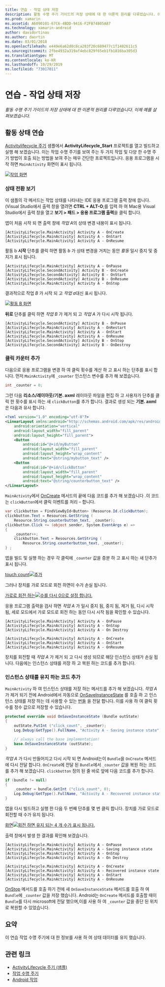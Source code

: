 ```yaml
---
title: 연습 - 작업 상태 저장
description: 활동 수명 주기 가이드의 저장 상태에 대 한 이론적 원리를 다루었습니다. 이제 예를 살펴보겠습니다.
ms.prod: xamarin
ms.assetid: A6090101-67C6-4BDD-9416-F2FB74805A87
ms.technology: xamarin-android
author: davidortinau
ms.author: daortin
ms.date: 03/01/2018
ms.openlocfilehash: e449e6a62d0c8ca283f20c689477c1f1482611c5
ms.sourcegitcommit: 2fbe4932a319af4ebc829f65eb1fb1816ba305d3
ms.translationtype: MT
ms.contentlocale: ko-KR
ms.lasthandoff: 10/29/2019
ms.locfileid: "73017011"
---
```

# <a name="walkthrough---saving-the-activity-state"></a>연습 - 작업 상태 저장

_활동 수명 주기 가이드의 저장 상태에 대 한 이론적 원리를 다루었습니다. 이제 예를 살펴보겠습니다._

## <a name="activity-state-walkthrough"></a>활동 상태 연습

[Activitylifecycle 주기](https://docs.microsoft.com/samples/xamarin/monodroid-samples/activitylifecycle) 샘플에서 **ActivityLifecycle_Start** 프로젝트를 열고 빌드하고 실행 해 보겠습니다. 이는 작업 수명 주기를 보여 주는 두 가지 작업 및 다양 한 수명 주기 방법이 호출 되는 방법을 보여 주는 매우 간단한 프로젝트입니다. 응용 프로그램을 시작 하면 `MainActivity` 화면이 표시 됩니다.

[![작업 화면](saving-state-images/01-activity-a-sml.png)](saving-state-images/01-activity-a.png#lightbox)

### <a name="viewing-state-transitions"></a>상태 전환 보기

이 샘플의 각 메서드는 작업 상태를 나타내는 IDE 응용 프로그램 출력 창에 씁니다. (Visual Studio에서 출력 창을 열려면 **CTRL + ALT-O**;를 입력 하 여 Mac용 Visual Studio에서 출력 창을 열고 **보기 > 패드 > 응용 프로그램 출력**을 클릭 합니다.

앱이 처음 시작 되 면 출력 창에 *작업 A*의 상태 변경 내용이 표시 됩니다. 

```shell
[ActivityLifecycle.MainActivity] Activity A - OnCreate
[ActivityLifecycle.MainActivity] Activity A - OnStart
[ActivityLifecycle.MainActivity] Activity A - OnResume
```

활동 b **시작** 단추를 클릭 하면 활동 *b* 가 상태 변경을 거치는 동안 *활동* 일시 중지 및 중지가 표시 됩니다. 

```shell
[ActivityLifecycle.MainActivity] Activity A - OnPause
[ActivityLifecycle.SecondActivity] Activity B - OnCreate
[ActivityLifecycle.SecondActivity] Activity B - OnStart
[ActivityLifecycle.SecondActivity] Activity B - OnResume
[ActivityLifecycle.MainActivity] Activity A - OnStop
```

결과적으로 작업 *B* 가 시작 되 고 *작업 a*대신 표시 됩니다. 

[![활동 B 화면](saving-state-images/02-activity-b-sml.png)](saving-state-images/02-activity-b.png#lightbox)

**뒤로** 단추를 클릭 하면 *작업 B* 가 제거 되 고 *작업 A* 가 다시 시작 됩니다. 

```shell
[ActivityLifecycle.SecondActivity] Activity B - OnPause
[ActivityLifecycle.MainActivity] Activity A - OnRestart
[ActivityLifecycle.MainActivity] Activity A - OnStart
[ActivityLifecycle.MainActivity] Activity A - OnResume
[ActivityLifecycle.SecondActivity] Activity B - OnStop
[ActivityLifecycle.SecondActivity] Activity B - OnDestroy
```

### <a name="adding-a-click-counter"></a>클릭 카운터 추가

다음으로 응용 프로그램을 변경 하 여 클릭 횟수를 계산 하 고 표시 하는 단추를 표시 합니다. 먼저 `MainActivity`에 `_counter` 인스턴스 변수를 추가 해 보겠습니다.

```csharp
int _counter = 0;
```

그런 다음 **리소스/레이아웃/기본. axml** 레이아웃 파일을 편집 하 고 사용자가 단추를 클릭 한 횟수를 표시 하는 새 `clickButton`를 추가 합니다. 결과로 생성 되는 **기본. axml** 은 다음과 유사 합니다. 

```xml
<?xml version="1.0" encoding="utf-8"?>
<LinearLayout xmlns:android="http://schemas.android.com/apk/res/android"
    android:orientation="vertical"
    android:layout_width="fill_parent"
    android:layout_height="fill_parent">
    <Button
        android:id="@+id/myButton"
        android:layout_width="fill_parent"
        android:layout_height="wrap_content"
        android:text="@string/mybutton_text" />
    <Button
        android:id="@+id/clickButton"
        android:layout_width="fill_parent"
        android:layout_height="wrap_content"
        android:text="@string/counterbutton_text" />
</LinearLayout>
```

`MainActivity`에서 [OnCreate](xref:Android.App.Activity.OnCreate*) 메서드의 끝에 다음 코드를 추가 해 보겠습니다 .이 코드는 `clickButton`에서 클릭 이벤트를 처리 &ndash; 합니다.

```csharp
var clickbutton = FindViewById<Button> (Resource.Id.clickButton);
clickbutton.Text = Resources.GetString (
    Resource.String.counterbutton_text, _counter);
clickbutton.Click += (object sender, System.EventArgs e) =>
{
    _counter++;
    clickbutton.Text = Resources.GetString (
        Resource.String.counterbutton_text, _counter);
} ;
```

앱을 빌드 및 실행 하는 경우 각 클릭에 `_counter` 값을 증분 하 고 표시 하는 새 단추가 표시 됩니다.

[touch count![추가](saving-state-images/03-touched-sml.png)](saving-state-images/03-touched.png#lightbox)

그러나 장치를 가로 모드로 회전 하면이 수가 손실 됩니다.

[가로로 회전 하는![수를 다시 0으로 설정 합니다.](saving-state-images/05-rotate-nosave-sml.png)](saving-state-images/05-rotate-nosave.png#lightbox)

응용 프로그램 출력을 검사 하면 *작업 A* 가 일시 중지 됨, 중지 됨, 제거 됨, 다시 시작 됨, 세로 모드에서 가로 모드로 회전 하는 동안 다시 시작 됨을 확인할 수 있습니다. 

```shell
[ActivityLifecycle.MainActivity] Activity A - OnPause
[ActivityLifecycle.MainActivity] Activity A - OnStop
[ActivityLifecycle.MainActivity] Activity A - On Destroy

[ActivityLifecycle.MainActivity] Activity A - OnCreate
[ActivityLifecycle.MainActivity] Activity A - OnStart
[ActivityLifecycle.MainActivity] Activity A - OnResume
```

장치를 회전할 때 *작업 A* 가 제거 되 고 다시 생성 되므로 해당 인스턴스 상태가 손실 됩니다. 다음에는 인스턴스 상태를 저장 하 고 복원 하는 코드를 추가 합니다.

### <a name="adding-code-to-preserve-instance-state"></a>인스턴스 상태를 유지 하는 코드 추가

`MainActivity` 하 여 인스턴스 상태를 저장 하는 메서드를 추가 해 보겠습니다. *작업 A* 가 제거 되기 전에 Android에서 자동으로 [OnSaveInstanceState](xref:Android.App.Activity.OnSaveInstanceState*) 를 호출 하 고 인스턴스 상태를 저장 하는 데 사용할 수 있는 [번들](xref:Android.OS.Bundle) 을 전달 합니다. 이를 사용 하 여 클릭 횟수를 정수 값으로 저장할 수 있습니다.

```csharp
protected override void OnSaveInstanceState (Bundle outState)
{
    outState.PutInt ("click_count", _counter);
    Log.Debug(GetType().FullName, "Activity A - Saving instance state");

    // always call the base implementation!
    base.OnSaveInstanceState (outState);    
}
```

*작업 A* 가 다시 만들어지고 다시 시작 되 면 Android는이 `Bundle`을 `OnCreate` 메서드에 다시 전달 합니다. `OnCreate`에 전달 된 `Bundle`에서 `_counter` 값을 복원 하는 코드를 추가 해 보겠습니다. `clickbutton` 정의 된 줄 바로 앞에 다음 코드를 추가 합니다. 

```csharp
if (bundle != null)
{
    _counter = bundle.GetInt ("click_count", 0);
    Log.Debug(GetType().FullName, "Activity A - Recovered instance state");
}
```

앱을 다시 빌드하고 실행 한 다음 두 번째 단추를 몇 번 클릭 합니다. 장치를 가로 모드로 회전할 때 수가 유지 됩니다.

[화면![회전 하면 유지 되는 4 개 수가 표시 됩니다.](saving-state-images/06-rotate-save-sml.png)](saving-state-images/06-rotate-save.png#lightbox)

출력 창에서 발생 한 결과를 확인해 보겠습니다.

```shell
[ActivityLifecycle.MainActivity] Activity A - OnPause
[ActivityLifecycle.MainActivity] Activity A - Saving instance state
[ActivityLifecycle.MainActivity] Activity A - OnStop
[ActivityLifecycle.MainActivity] Activity A - On Destroy

[ActivityLifecycle.MainActivity] Activity A - OnCreate
[ActivityLifecycle.MainActivity] Activity A - Recovered instance state
[ActivityLifecycle.MainActivity] Activity A - OnStart
[ActivityLifecycle.MainActivity] Activity A - OnResume
```

[OnStop](xref:Android.App.Activity.OnStop) 메서드를 호출 하기 전에 새 `OnSaveInstanceState` 메서드를 호출 하 여 `Bundle`에 `_counter` 값을 저장 했습니다. Android는 `OnCreate` 메서드를 호출할 때이 `Bundle`를 다시 microsoft에 전달 했으며,이를 사용 하 여 `_counter` 값을 중단 된 위치로 복원할 수 있었습니다.

## <a name="summary"></a>요약

이 연습 작업 수명 주기에 대 한 정보를 사용 하 여 상태 데이터를 유지 했습니다.

## <a name="related-links"></a>관련 링크

- [ActivityLifecycle 주기 (샘플)](https://docs.microsoft.com/samples/xamarin/monodroid-samples/activitylifecycle)
- [작업 수명 주기](~/android/app-fundamentals/activity-lifecycle/index.md)
- [Android 작업](xref:Android.App.Activity)
